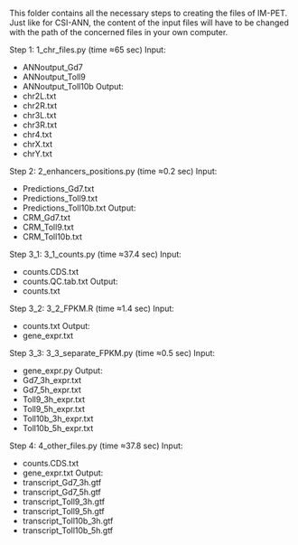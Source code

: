 This folder contains all the necessary steps to creating the files of IM-PET. Just like for CSI-ANN, the content of the input files will have to be changed with the path of the concerned files in your own computer.

Step 1: 1_chr_files.py (time ≈65 sec)
Input:
- ANNoutput_Gd7
- ANNoutput_Toll9
- ANNoutput_Toll10b
Output:
- chr2L.txt
- chr2R.txt
- chr3L.txt
- chr3R.txt
- chr4.txt
- chrX.txt
- chrY.txt

Step 2: 2_enhancers_positions.py (time ≈0.2 sec)
Input:
- Predictions_Gd7.txt
- Predictions_Toll9.txt
- Predictions_Toll10b.txt
Output:
- CRM_Gd7.txt
- CRM_Toll9.txt
- CRM_Toll10b.txt

Step 3_1: 3_1_counts.py (time ≈37.4 sec)
Input:
- counts.CDS.txt
- counts.QC.tab.txt
Output:
- counts.txt

Step 3_2: 3_2_FPKM.R (time ≈1.4 sec)
Input:
- counts.txt
Output:
- gene_expr.txt

Step 3_3: 3_3_separate_FPKM.py (time ≈0.5 sec)
Input:
- gene_expr.py
Output:
- Gd7_3h_expr.txt
- Gd7_5h_expr.txt
- Toll9_3h_expr.txt
- Toll9_5h_expr.txt
- Toll10b_3h_expr.txt
- Toll10b_5h_expr.txt

Step 4: 4_other_files.py (time ≈37.8 sec)
Input:
- counts.CDS.txt
- gene_expr.txt
Output:
- transcript_Gd7_3h.gtf
- transcript_Gd7_5h.gtf
- transcript_Toll9_3h.gtf
- transcript_Toll9_5h.gtf
- transcript_Toll10b_3h.gtf
- transcript_Toll10b_5h.gtf